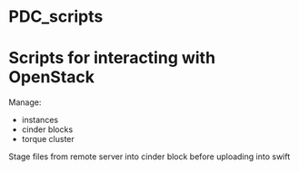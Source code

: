 # PDC_scripts
Scripts for interacting with OpenStack
==========
Manage:
* instances
* cinder blocks
* torque cluster

Stage files from remote server into cinder block before uploading into swift

